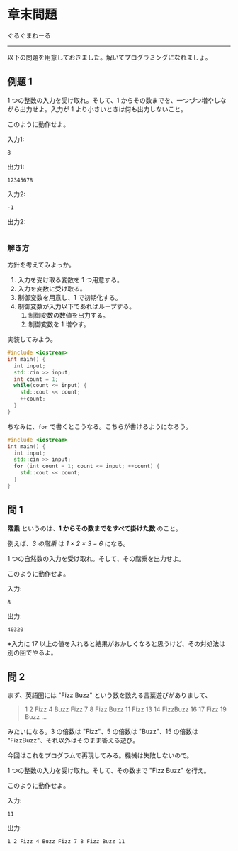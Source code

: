 # 章末問題

ぐるぐまわーる

---

以下の問題を用意しておきました。解いてプログラミングになれましょ。

## 例題 1

1 つの整数の入力を受け取れ。そして、1 からその数までを、一つづつ増やしながら出力せよ。入力が 1 より小さいときは何も出力しないこと。

このように動作せよ。

入力1:
```
8
```

出力1:
```
12345678
```

入力2:
```
-1
```

出力2:
```

```

### 解き方

方針を考えてみよっか。

1. 入力を受け取る変数を 1 つ用意する。
2. 入力を変数に受け取る。
3. 制御変数を用意し、1 で初期化する。
4. 制御変数が入力以下であればループする。
   1. 制御変数の数値を出力する。
   2. 制御変数を 1 増やす。

実装してみよう。

```cpp
#include <iostream>
int main() {
  int input;
  std::cin >> input;
  int count = 1;
  while(count <= input) {
    std::cout << count;
    ++count;
  }
}
```

ちなみに、`for` で書くとこうなる。こちらが書けるようになろう。

```cpp
#include <iostream>
int main() {
  int input;
  std::cin >> input;
  for (int count = 1; count <= input; ++count) {
    std::cout << count;
  }
}
```

## 問 1

**階乗** というのは、**1 からその数までをすべて掛けた数** のこと。

例えば、*3 の階乗* は *1 × 2 × 3 = 6* になる。

1 つの自然数の入力を受け取れ。そして、その階乗を出力せよ。

このように動作せよ。


入力:
```
8
```

出力:
```
40320
```

※入力に 17 以上の値を入れると結果がおかしくなると思うけど、その対処法は別の回でやるよ。

## 問 2

まず、英語圏には "Fizz Buzz" という数を数える言葉遊びがありまして、

> 1 2 Fizz 4 Buzz Fizz 7 8 Fizz Buzz 11 Fizz 13 14 FizzBuzz 16 17 Fizz 19 Buzz  ...

みたいになる。3 の倍数は "Fizz"、5 の倍数は "Buzz"、15 の倍数は "FizzBuzz"、それ以外はそのまま答える遊び。

今回はこれをプログラムで再現してみる。機械は失敗しないので。

1 つの整数の入力を受け取れ。そして、その数まで "Fizz Buzz" を行え。

このように動作せよ。

入力:
```
11
```

出力:
```
1 2 Fizz 4 Buzz Fizz 7 8 Fizz Buzz 11
```

